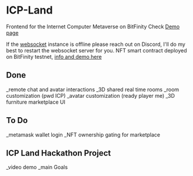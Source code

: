 # ICP-Land
Frontend for the Internet Computer Metaverse on BitFinity
Check [Demo page](https://icp-land.netlify.app/)

If the [websocket](https://github.com/jilt/ICP-land-websocket) instance is offline please reach out on Discord, I'll do my best to restart the websocket server for you.
NFT smart contract deployed on BitFinity testnet, [info and demo here](https://github.com/jilt/ICP-Land-NFT-Market)

## Done
_remote chat and avatar interactions
_3D shared real time rooms
_room customization (pwd ICP)
_avatar customization (ready player me)
_3D furniture marketplace UI

## To Do
_metamask wallet login 
_NFT ownership gating for marketplace

## ICP Land Hackathon Project
_video demo
_main Goals

